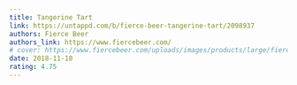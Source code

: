 ```yaml
---
title: Tangerine Tart
link: https://untappd.com/b/fierce-beer-tangerine-tart/2098937
authors: Fierce Beer
authors_link: https://www.fiercebeer.com/
# cover: https://www.fiercebeer.com/uploads/images/products/large/fierce-beer-tangerine-tart-1520506148TangerineTart-Can.png
date: 2018-11-10
rating: 4.75
---
```

